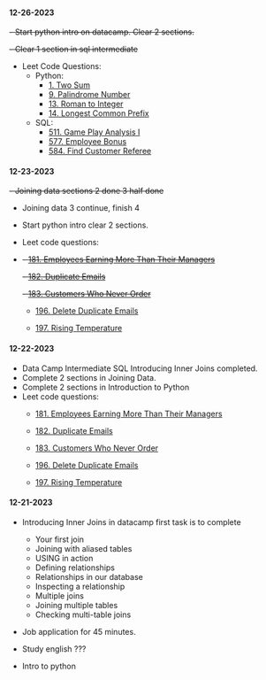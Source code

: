 #### 12-26-2023
~~- Start python intro on datacamp. Clear 2 sections.~~

~~- Clear 1 section in sql intermediate~~
- Leet Code Questions:
	- Python:
		- [1. Two Sum](https://leetcode.com/problems/two-sum)
		- [9. Palindrome Number](https://leetcode.com/problems/palindrome-number)
		- [13. Roman to Integer](https://leetcode.com/problems/roman-to-integer)
		- [14. Longest Common Prefix](https://leetcode.com/problems/longest-common-prefix)
	- SQL:
		- [511. Game Play Analysis I](https://leetcode.com/problems/game-play-analysis-i)
		- [577. Employee Bonus](https://leetcode.com/problems/employee-bonus)
		- [584. Find Customer Referee](https://leetcode.com/problems/find-customer-referee)
#### 12-23-2023
~~- Joining data sections 2 done 3 half done~~
- Joining data 3 continue, finish 4
- Start python intro clear 2 sections.
- Leet code questions:
- 
	~~- [181. Employees Earning More Than Their Managers](https://leetcode.com/problems/employees-earning-more-than-their-managers)~~

	~~- [182. Duplicate Emails](https://leetcode.com/problems/duplicate-emails)~~

	~~- [183. Customers Who Never Order](https://leetcode.com/problems/customers-who-never-order)~~

	- [196. Delete Duplicate Emails](https://leetcode.com/problems/delete-duplicate-emails)

	- [197. Rising Temperature](https://leetcode.com/problems/rising-temperature)

#### 12-22-2023
- Data Camp Intermediate SQL Introducing Inner Joins completed.
- Complete 2 sections in Joining Data.
- Complete 2 sections in Introduction to Python
- Leet code questions:
	- [181. Employees Earning More Than Their Managers](https://leetcode.com/problems/employees-earning-more-than-their-managers)

	- [182. Duplicate Emails](https://leetcode.com/problems/duplicate-emails)

	- [183. Customers Who Never Order](https://leetcode.com/problems/customers-who-never-order)

	- [196. Delete Duplicate Emails](https://leetcode.com/problems/delete-duplicate-emails)

	- [197. Rising Temperature](https://leetcode.com/problems/rising-temperature)

#### 12-21-2023
- Introducing Inner Joins in datacamp
first task is to complete 
	- Your first join
	- Joining with aliased tables
	- USING in action
	- Defining relationships
	- Relationships in our database
	- Inspecting a relationship
	- Multiple joins
	- Joining multiple tables
	- Checking multi-table joins

- Job application for 45 minutes.
- Study english ???
- Intro to python
